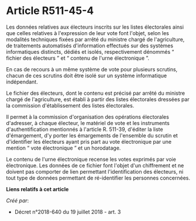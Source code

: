 # Article R511-45-4

Les données relatives aux électeurs inscrits sur les listes électorales ainsi que celles relatives à l'expression de leur
vote font l'objet, selon les modalités techniques fixées par arrêté du ministre chargé de l'agriculture, de traitements
automatisés d'information effectués sur des systèmes informatiques distincts, dédiés et isolés, respectivement dénommés “
fichier des électeurs ” et “ contenu de l'urne électronique ”.

En cas de recours à un même système de vote pour plusieurs scrutins, chacun de ces scrutins doit être isolé sur un système
informatique indépendant.

Le fichier des électeurs, dont le contenu est précisé par arrêté du ministre chargé de l'agriculture, est établi à partir des
listes électorales dressées par la commission d'établissement des listes électorales.

Il permet à la commission d'organisation des opérations électorales d'adresser, à chaque électeur, le matériel de vote et les
instruments d'authentification mentionnés à l'article R. 511-39, d'éditer la liste d'émargement, d'y porter les émargements
de l'ensemble du scrutin et d'identifier les électeurs ayant pris part au vote électronique par une mention “ vote
électronique ” et un horodatage.

Le contenu de l'urne électronique recense les votes exprimés par voie électronique. Les données de ce fichier font l'objet
d'un chiffrement et ne doivent pas comporter de lien permettant l'identification des électeurs, ni tout type de données
permettant de ré-identifier les personnes concernées.

**Liens relatifs à cet article**

_Créé par_:

  - Décret n°2018-640 du 19 juillet 2018 - art. 3
